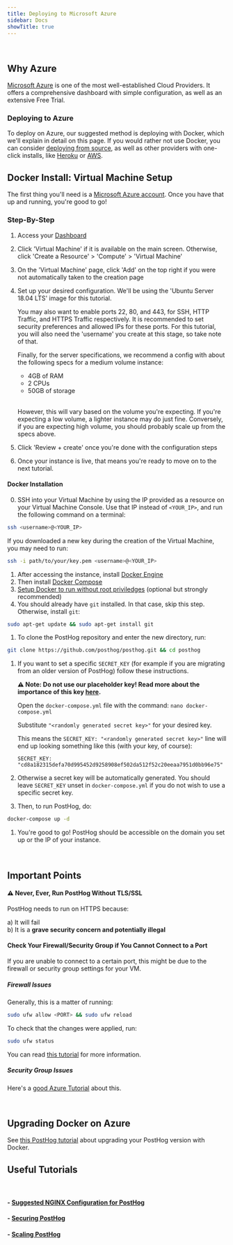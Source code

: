 ```yaml
---
title: Deploying to Microsoft Azure
sidebar: Docs
showTitle: true
---
```

<br>


## Why Azure

[Microsoft Azure](https://azure.microsoft.com/) is one of the most well-established Cloud Providers. It offers a comprehensive dashboard with simple configuration, as well as an extensive Free Trial.
<br>

### Deploying to Azure

To deploy on Azure, our suggested method is deploying with Docker, which we'll explain in detail on this page. If you would rather not use Docker, you can consider [deploying from source](/docs/deployment/deploy-source), as well as other providers with one-click installs, like [Heroku](/docs/deployment/deploy-heroku) or [AWS](/docs/deployment/deploy-aws).
<br>

## Docker Install: Virtual Machine Setup

The first thing you'll need is a [Microsoft Azure account](https://azure.microsoft.com/en-gb/free/). Once you have that up and running, you're good to go!
<br>

### Step-By-Step

1. Access your [Dashboard](https://portal.azure.com/#home)
1. Click 'Virtual Machine' if it is available on the main screen. Otherwise, click 'Create a Resource' > 'Compute' > 'Virtual Machine'
1. On the 'Virtual Machine' page, click 'Add' on the top right if you were not automatically taken to the creation page
1. Set up your desired configuration. We'll be using the 'Ubuntu Server 18.04 LTS' image for this tutorial. 

    You may also want to enable ports 22, 80, and 443, for SSH, HTTP Traffic, and HTTPS Traffic respectively. It is recommended to set security preferences and allowed IPs for these ports. For this tutorial, you will also need the 'username' you create at this stage, so take note of that.

    Finally, for the server specifications, we recommend a config with about the following specs for a medium volume instance:
    - 4GB of RAM
    - 2 CPUs
    - 50GB of storage

    <br>

    However, this will vary based on the volume you're expecting. If you're expecting a low volume, a lighter instance may do just fine. Conversely, if you are expecting high volume, you should probably scale up from the specs above.

1. Click 'Review + create' once you're done with the configuration steps
1. Once your instance is live, that means you're ready to move on to the next tutorial.

#### Docker Installation

0. SSH into your Virtual Machine by using the IP provided as a resource on your Virtual Machine Console. Use that IP instead of `<YOUR_IP>`, and run the following command on a terminal: 
```bash
ssh <username>@<YOUR_IP>
```
If you downloaded a new key during the creation of the Virtual Machine, you may need to run:
```bash
ssh -i path/to/your/key.pem <username>@<YOUR_IP>
```
1. After accessing the instance, install [Docker Engine](https://docs.docker.com/engine/install/ubuntu)
1. Then install [Docker Compose](https://docs.docker.com/compose/install/)
1. [Setup Docker to run without root priviledges](https://docs.docker.com/engine/install/linux-postinstall/#manage-docker-as-a-non-root-user) (optional but strongly recommended)
1. You should already have `git` installed. In that case, skip this step. Otherwise, install `git`:
```bash
sudo apt-get update && sudo apt-get install git
```
1. To clone the PostHog repository and enter the new directory, run: 
```bash
git clone https://github.com/posthog/posthog.git && cd posthog
```

1. If you want to set a specific `SECRET_KEY` (for example if you are migrating from an older version of PostHog) follow these instructions.

    **⚠️ Note: Do not use our placeholder key! Read more about the importance of this key [here](/docs/deployment/securing-posthog).**

    Open the `docker-compose.yml` file with the command: `nano docker-compose.yml`

    Substitute `"<randomly generated secret key>"` for your desired key.

    This means the `SECRET_KEY: "<randomly generated secret key>"` line will end up looking something like this (with your key, of course):

    ```
    SECRET_KEY: "cd8a182315defa70d995452d9258908ef502da512f52c20eeaa7951d0bb96e75"
    ```

1. Otherwise a secret key will be automatically generated. You should leave `SECRET_KEY` unset in `docker-compose.yml` if you do not wish to use a specific secret key.

1. Then, to run PostHog, do:
```bash
docker-compose up -d
```
1. You're good to go! PostHog should be accessible on the domain you set up or the IP of your instance.

<br>

## Important Points

#### ⚠️ Never, Ever, Run PostHog Without TLS/SSL
PostHog needs to run on HTTPS because:
 
 a) It will fail<br>
 b) It is a **grave security concern and potentially illegal**

#### Check Your Firewall/Security Group if You Cannot Connect to a Port

If you are unable to connect to a certain port, this might be due to the firewall or security group settings for your VM.

##### Firewall Issues

Generally, this is a matter of running:

```bash
sudo ufw allow <PORT> && sudo ufw reload
```
To check that the changes were applied, run: 
```bash
sudo ufw status
```

You can read [this tutorial](https://www.digitalocean.com/community/tutorials/how-to-set-up-a-firewall-with-ufw-on-ubuntu-18-04) for more information.

##### Security Group Issues

Here's a [good Azure Tutorial](https://docs.microsoft.com/en-us/azure/virtual-machines/windows/nsg-quickstart-portal) about this.

<br>

## Upgrading Docker on Azure

See [this PostHog tutorial](/docs/deployment/deploy-docker#upgrading-docker) about upgrading your PostHog version with Docker.
<br>

## Useful Tutorials
<br>

#### - [Suggested NGINX Configuration for PostHog](/docs/deployment/running-behind-proxy)

#### - [Securing PostHog](/docs/deployment/securing-posthog)

#### - [Scaling PostHog](/docs/deployment/scaling-posthog)


